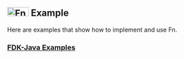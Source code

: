 ## <img src="https://fnproject.io/images/fn-300x125.png" alt="Fn Project Logo" height="21" width="50"> Example
Here are examples that show how to implement and use Fn.

### [FDK-Java Examples](java/README.md)
